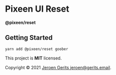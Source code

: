 # Pixeen UI Reset

**@pixeen/reset**

## Getting Started 

```shell
yarn add @pixeen/reset goober
```

This project is **MIT** licensed.

Copyright © 2021 [Jeroen Gerits <jeroen@gerits.email>](https://github.com/pixeen).
